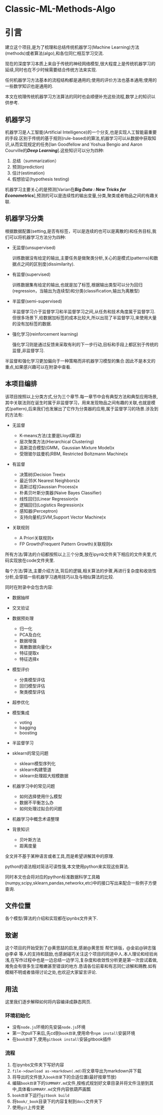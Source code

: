 # Classic-ML-Methods-Algo

# 引言

建立这个项目,是为了梳理和总结传统机器学习(Machine Learning)方法(methods)或者算法(algo),和各位同仁相互学习交流.

现在的深度学习本质上来自于传统的神经网络模型,很大程度上是传统机器学习的延续,同时也在不少时候需要结合传统方法来实现.

任何机器学习方法基本的流程结构都是通用的;使用的评价方法也基本通用;使用的一些数学知识也是通用的.

本文在梳理传统机器学习方法算法的同时也会顺便补充这些流程,数学上的知识以供参考.

## 机器学习

机器学习是人工智能(Artificial Intelligence)的一个分支,也是实现人工智能最重要的手段.区别于传统的基于规则(rule-based)的算法,机器学习可以从数据中获取知识,从而实现规定的任务[Ian Goodfellow and Yoshua Bengio and Aaron Courville的***Deep Learning***].这些知识可以分为四种:

1. 总结（summarization）
2. 预测(prediction)
3. 估计(estimation)
4. 假想验证(hypothesis testing)

机器学习主要关心的是预测[Varian在***Big Data : New Tricks for Econometrics***],预测的可以是连续性的输出变量,分类,聚类或者物品之间的有趣关联.

## 机器学习分类

根据数据配置(setting,是否有标签，可以是连续的也可以是离散的)和任务目标,我们可以将机器学习方法分为四种:

+ 无监督(unsupervised)

    训练数据没有给定的输出,主要任务是做聚类分析,关心的是模式(patterns)和数据点之间的区别度(dissimilarity).

+ 有监督(supervised)

    训练数据集有给定的输出,也就是加了标签,根据输出类型可以分为回归(regression，当输出为连续型)和分类(classification,输出为离散型)
    

+ 半监督(semi-supervised)

    半监督学习介于监督学习和半监督学习之间,从任务和技术角度属于监督学习.但很多场景下,给数据加标签的成本比较大,所以出现了半监督学习,来使用大量的没有加标签的数据.
    
+ 强化学习(reinforcement learning)

    强化学习则是通过反馈来采取有利的下一步行动,目标和手段上都区别于传统的监督,非监督学习.

半监督和强化学习更加偏向于一种策略而非机器学习模型的集合.因此不是本文的重点,如果感兴趣可以在附录中查看.

## 本项目编排

该项目按照以上分类方式,分为三个章节.每一章节中会有典型方法和典型应用场景,其中关联法则在诞生时属于非监督学习，用来发现物品之间有趣的关联,也就是模式(pattern),后来我们也发展出了它作为分类器的应用,属于监督学习的场景.涉及到的方法有:

+ 无监督
    + K-means方法(主要是Lloyd算法)
    + 层次聚类方法(Hierarchical Clustering)
    + 高斯混合模型(GMM，Gaussian Mixture Model)x
    + 受限玻尔兹曼机(RBM, Restricted Boltzmann Machine)x
    
+ 有监督
    + 决策树(Decision Tree)x
    + 最近邻(K Nearest Neighbors)x
    + 高斯过程(Gaussian Process)x
    + 朴素贝叶斯分类器(Naive Bayes Classifier)
    + 线性回归(Linear Regression)x
    + 逻辑回归(Logistics Regression)x
    + 感知器(Perceptron)
    + 支持向量机(SVM,Support Vector Machine)x

+ 关联规则
    + A Priori关联规则x
    + FP Growth(Frequent Pattern Growth)关联规则x

所有方法/算法的介绍都按照以上三个分类,放在ipynb文件夹下相应的文件夹里,代码实现放在code文件夹里.

每个方法/算法,主要介绍方法,背后的逻辑,相关算法的步骤,再进行复杂度和收敛性分析,会穿插一些机器学习通用技巧以及与相似算法的比较.


同时在附录中会包含内容:

+ 数据抽样

+ 交叉验证

+ 数据预处理
    + 归一化
    + PCA及白化
    + 数据增强
    + 离散数据向量化x
    + 特征提取x
    + 特征选择x

+ 模型评价
    + 分类模型评估
    + 回归模型评估
    + 聚类模型评估

+ 超参优化

+ 模型集成
    + voting
    + bagging
    + boosting

+ 半监督学习

+ sklearn的常见问题
    + sklearn模型序列化
    + sklearn构建管道
    + sklearn处理超大规模数据

+ 机器学习中的常见问题
    + 如何选择使用什么模型
    + 数据不平衡怎么办
    + 如何处理过拟合的问题

+ 机器学习中概念术语整理

+ 背景知识

    + 贝叶斯方法
    + 距离度量



全文并不基于某种语言或者工具,而是希望讲解其中的原理.

python的语法相对简洁可读性强,本文使用python来实现这些算法.

同时本文也会将对应的python标准数据科学工具箱(numpy,scipy,sklearn,pandas,networkx,etc)中的接口写出来配合一些例子方便查询.

## 文件位置

各个模型/算法的介绍和实现都在ipynbs文件夹下.

## 致谢

这个项目的开始受到了@黄思喆的启发,感谢@黄思哲 帮忙排版，@金岩@钟志强@李卓 等人的支持和鼓励,也感谢碰巧关注这个项目的同道中人.本人理论和经验尚浅,在写作过程中也是一边总结一边学习,复杂度和收敛性分析更是第一次尝试着做,难免会有很多生涩稚嫩甚至错误的地方.恳请各位前辈和有志同仁谅解和赐教.如有模糊不明或者值得讨论之处,也欢迎大家留言评论.


## 用法

这里我们逐步解释如何将内容编译成静态网页.

### 环境初始化

+ 没有`node.js`环境的先安装`node.js`环境
+ 第一次pull下来后,先cd到`book目录`,使用命令`npm install`安装环境
+ 在`book目录`下,使用`gitbook install`安装gitbook插件

### 流程

1. 在ipynbs文件夹下写好内容
2. `file->download as->markdown(.md)`将文章导出为markdown并下载
3. 将导出的文件放入`book目录`下的合适位置(最好按章节放)
4. 编辑`book目录`下的`SUMMARY.md`文件,按格式规划好文章目录并将文件注册到其中,具体看`SUMMARY.md`文件内容依葫芦画瓢
5. `book目录`下运行`gitbook build`
6. 将`book/_book`目录下的内容复制到`docs`文件夹下
7. 使用`git`上传变更
